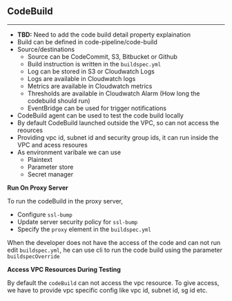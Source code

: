 ## CodeBuild

---

- **TBD:** Need to add the code build detail property explaination
- Build can be defined in code-pipeline/code-build
- Source/destinations
  - Source can be CodeCommit, S3, Bitbucket or Github
  - Build instruction is written in the `buildspec.yml`
  - Log can be stored in S3 or Cloudwatch Logs
  - Logs are available in Cloudwatch logs
  - Metrics are available in Cloudwatch metrics
  - Thresholds are available in Cloudwatch Alarm (How long the codebuild should run)
  - EventBridge can be used for trigger notifications
- CodeBuild agent can be used to test the code build locally
- By default CodeBuild launched outside the VPC, so can not access the reources
- Providing vpc id, subnet id and security group ids, it can run inside the VPC and acess resoures
- As environment varibale we can use
  - Plaintext
  - Parameter store
  - Secret manager

**Run On Proxy Server**

To run the codeBuild in the proxy server,

- Configure `ssl-bump`
- Update server security policy for `ssl-bump`
- Specify the `proxy` element in the `buildspec.yml`

When the developer does not have the access of the code and can not run edit `buildspec.yml`, he can use cli to run the code build using the parameter `buildspecOverride`

**Access VPC Resources During Testing**

By default the `codeBuild` can not access the vpc resource. To give access, we have to provide vpc specific config like vpc id, subnet id, sg id etc.
